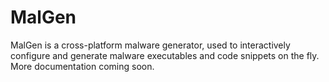 # MalGen

MalGen is a cross-platform malware generator, used to interactively configure and generate malware executables and code snippets on the fly. More documentation coming soon.
